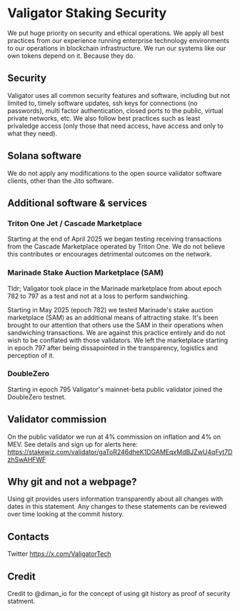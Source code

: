 # Valigator Staking Security
We put huge priority on security and ethical operations. We apply all best practices from our experience running enterprise technology environments to our operations in blockchain infrastructure. We run our systems like our own tokens depend on it. Because they do.

## Security
Valigator uses all common security features and software, including but not limited to, timely software updates, ssh keys for connections (no passwords), multi factor authentication, closed ports to the public, virtual private networks, etc. We also follow best practices such as least privaledge access (only those that need access, have access and only to what they need).

## Solana software
We do not apply any modifications to the open source validator software clients, other than the Jito software.

## Additional software & services
### Triton One Jet / Cascade Marketplace
Starting at the end of April 2025 we began testing receiving transactions from the Cascade Marketplace operated by Triton One.  We do not believe this contributes or encourages detrimental outcomes on the network.

### Marinade Stake Auction Marketplace (SAM)
Tldr; Valigator took place in the Marinade marketplace from about epoch 782 to 797 as a test and not at a loss to perform sandwiching.

Starting in May 2025 (epoch 782) we tested Marinade's stake auction marketplace (SAM) as an additional means of attracting stake.  It's been brought to our attention that others use the SAM in their operations when sandwiching transactions.  We are against this practice entirely and do not wish to be conflated with those validators.   We left the marketplace starting in epoch 797 after being dissapointed in the transparency, logistics and perception of it.

### DoubleZero
Starting in epoch 795 Valigator's mainnet-beta public validator joined the DoubleZero testnet.

## Validator commission
On the public validator we run at 4% commission on inflation and 4% on MEV. See details and sign up for alerts here: https://stakewiz.com/validator/gaToR246dheK1DGAMEqxMdBJZwU4qFyt7DzhSwAHFWF

## Why git and not a webpage?
Using git provides users information transparently about all changes with dates in this statement. Any changes to these statements can be reviewed over time looking at the commit history.

## Contacts
Twitter https://x.com/ValigatorTech

## Credit
Credit to @diman_io for the concept of using git history as proof of security statment. 